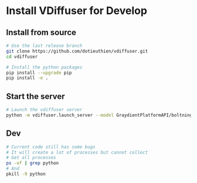 # Install VDiffuser for Develop

## Install from source

```bash
# Use the last release branch
git clone https://github.com/dotieuthien/vdiffuser.git
cd vdiffuser

# Install the python packages
pip install --upgrade pip
pip install -e .
```

## Start the server

```bash
# Launch the vdiffuser server
python -m vdiffuser.launch_server --model GraydientPlatformAPI/boltning-hyperd-sdxl --pipeline StableDiffusionXLPipeline
```

## Dev
```bash
# Current code still has some bugs
# It will create a lot of processes but cannot collect
# Get all processes
ps -ef | grep python
# And
pkill -9 python
```


